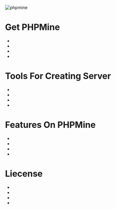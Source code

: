 ![phpmine](https://cloud.githubusercontent.com/assets/28599276/26448759/148a1b18-414f-11e7-9fbb-9741cedac1e7.jpg)

# Get PHPMine
 -
 -
 -
 -



# Tools For Creating Server
 -
 -
 -
 -



# Features On PHPMine
-
-
-
-



# Liecense
 -
 -
 -
 -

